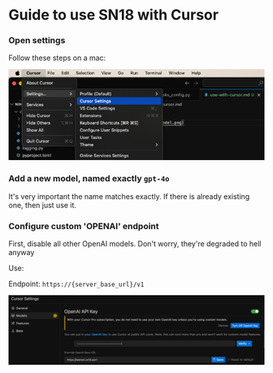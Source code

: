 # Guide to use SN18 with Cursor

### **Open settings**

Follow these steps on a mac:

![Setting up Cursor on Mac](cursor_settings.png)

### **Add a new model, named exactly `gpt-4o`**

It's very important the name matches exactly. If there is already existing one, then just use it.

### **Configure custom 'OPENAI' endpoint**

First, disable all other OpenAI models. Don't worry, they're degraded to hell anyway

Use:

Endpoint: `https://{server_base_url}/v1` 

![OPENAI Key Configuration](openai_key.png)
